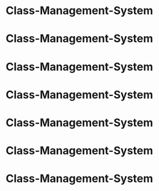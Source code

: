 # Class-Management-System
# Class-Management-System
# Class-Management-System
# Class-Management-System
# Class-Management-System
# Class-Management-System
# Class-Management-System

